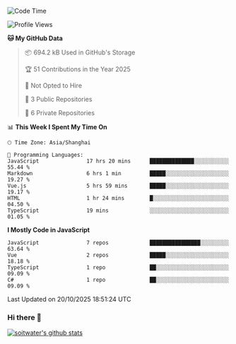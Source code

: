 <!--START_SECTION:waka-->
![Code Time](http://img.shields.io/badge/Code%20Time-5%2C647%20hrs%206%20mins-blue)

![Profile Views](http://img.shields.io/badge/Profile%20Views-1-blue)

**🐱 My GitHub Data** 

> 📦 694.2 kB Used in GitHub's Storage 
 > 
> 🏆 51 Contributions in the Year 2025
 > 
> 🚫 Not Opted to Hire
 > 
> 📜 3 Public Repositories 
 > 
> 🔑 6 Private Repositories 
 > 
📊 **This Week I Spent My Time On** 

```text
🕑︎ Time Zone: Asia/Shanghai

💬 Programming Languages: 
JavaScript               17 hrs 20 mins      ██████████████░░░░░░░░░░░   55.44 % 
Markdown                 6 hrs 1 min         █████░░░░░░░░░░░░░░░░░░░░   19.27 % 
Vue.js                   5 hrs 59 mins       █████░░░░░░░░░░░░░░░░░░░░   19.17 % 
HTML                     1 hr 24 mins        █░░░░░░░░░░░░░░░░░░░░░░░░   04.50 % 
TypeScript               19 mins             ░░░░░░░░░░░░░░░░░░░░░░░░░   01.05 % 
```

**I Mostly Code in JavaScript** 

```text
JavaScript               7 repos             ████████████████░░░░░░░░░   63.64 % 
Vue                      2 repos             █████░░░░░░░░░░░░░░░░░░░░   18.18 % 
TypeScript               1 repo              ██░░░░░░░░░░░░░░░░░░░░░░░   09.09 % 
C#                       1 repo              ██░░░░░░░░░░░░░░░░░░░░░░░   09.09 % 
```




 Last Updated on 20/10/2025 18:51:24 UTC
<!--END_SECTION:waka-->

### Hi there 👋
[![soitwater's github stats](https://github-readme-stats.vercel.app/api?username=soitwater)](https://github.com/soitwater/github-readme-stats)
